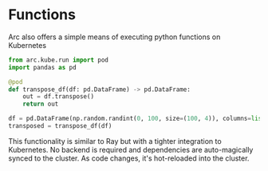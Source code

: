 # Functions

Arc also offers a simple means of executing python functions on Kubernetes

```python
from arc.kube.run import pod
import pandas as pd

@pod
def transpose_df(df: pd.DataFrame) -> pd.DataFrame:
    out = df.transpose()
    return out

df = pd.DataFrame(np.random.randint(0, 100, size=(100, 4)), columns=list("ABCD"))
transposed = transpose_df(df)
```

This functionality is similar to Ray but with a tighter integration to Kubernetes. No backend is required and dependencies are auto-magically synced to the cluster. As code changes, it's hot-reloaded into the cluster.